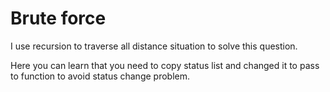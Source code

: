 # Brute force

I use recursion to traverse all distance situation to solve this question.

Here you can learn that you need to copy status list and changed it to pass to function to avoid status change problem.